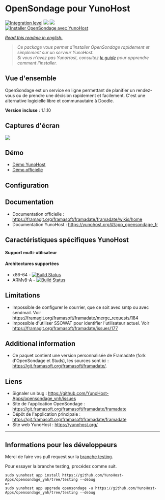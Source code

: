 # OpenSondage pour YunoHost

[![Integration level](https://dash.yunohost.org/integration/opensondage.svg)](https://dash.yunohost.org/appci/app/opensondage) ![](https://ci-apps.yunohost.org/ci/badges/opensondage.status.svg) ![](https://ci-apps.yunohost.org/ci/badges/opensondage.maintain.svg)  
[![Installer OpenSondage avec YunoHost](https://install-app.yunohost.org/install-with-yunohost.png)](https://install-app.yunohost.org/?app=opensondage)

*[Read this readme in english.](./README.md)* 

> *Ce package vous permet d'installer OpenSondage rapidement et simplement sur un serveur YunoHost.  
Si vous n'avez pas YunoHost, consultez [le guide](https://yunohost.org/#/install) pour apprendre comment l'installer.*


## Vue d'ensemble

OpenSondage est un service en ligne permettant de planifier un rendez-vous ou de prendre une décision rapidement et facilement. C'est une alternative logicielle libre et communautaire à Doodle.

**Version incluse :**  1.1.10

## Captures d'écran

![](https://framadate.org/images/date.png)

## Démo

* [Démo YunoHost](https://demo.yunohost.org/date/)
* [Démo officielle](https://framadate.org/)

## Configuration

## Documentation

 * Documentation officielle : https://framagit.org/framasoft/framadate/framadate/wikis/home
 * Documentation YunoHost : https://yunohost.org/#/app_opensondage_fr

## Caractéristiques spécifiques YunoHost

#### Support multi-utilisateur

#### Architectures supportées

* x86-64 - [![Build Status](https://ci-apps.yunohost.org/ci/logs/opensondage%20%28Apps%29.svg)](https://ci-apps.yunohost.org/ci/apps/opensondage/)
* ARMv8-A - [![Build Status](https://ci-apps-arm.yunohost.org/ci/logs/opensondage%20%28Apps%29.svg)](https://ci-apps-arm.yunohost.org/ci/apps/opensondage/)

## Limitations

* Impossible de configurer le courrier, que ce soit avec smtp ou avec sendmail. Voir https://framagit.org/framasoft/framadate/merge_requests/184
* Impossible d'utiliser SSOWAT pour identifier l'utilisateur actuel. Voir https://framagit.org/framasoft/framadate/issues/177

## Additional information

* Ce paquet contient une version personnalisée de Framadate (fork d'OpenSondage et Studs), les sources sont ici : https://git.framasoft.org/framasoft/framadate/.

## Liens

 * Signaler un bug : https://github.com/YunoHost-Apps/opensondage_ynh/issues
 * Site de l'application OpenSondage : https://git.framasoft.org/framasoft/framadate/framadate
 * Dépôt de l'application principale : https://git.framasoft.org/framasoft/framadate/framadate
 * Site web YunoHost : https://yunohost.org/

---

## Informations pour les développeurs

Merci de faire vos pull request sur la [branche testing](https://github.com/YunoHost-Apps/opensondage_ynh/tree/testing).

Pour essayer la branche testing, procédez comme suit.
```
sudo yunohost app install https://github.com/YunoHost-Apps/opensondage_ynh/tree/testing --debug
or
sudo yunohost app upgrade opensondage -u https://github.com/YunoHost-Apps/opensondage_ynh/tree/testing --debug
```
